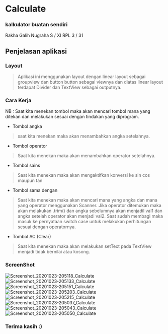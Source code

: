 # Calculate
### kalkulator buatan sendiri
Rakha Galih Nugraha S / XI RPL 3 / 31

## Penjelasan aplikasi
### Layout
> Aplikasi ini menggunakan layout dengan linear layout sebagai groupview dan button button sebagai viewnya dan diatas linear layout terdapat Divider dan TextView sebagai outputnya.
### Cara Kerja
NB : Saat kita menekan tombol maka akan mencari tombol mana yang ditekan dan melakukan sesuai dengan tindakan yang diprogram.
- Tombol angka
> saat kita menekan maka akan menambahkan angka setelahnya.
- Tombol operator
> Saat kita menekan maka akan menambahkan operator setelahnya.
- Tombol sains
> Saat kita menekan maka akan mengaktifkan konversi ke sin cos maupun tan
- Tombol sama dengan
> Saat kita menekan maka akan mencari mana yang angka dan mana yang operator menggunakan Scanner. Jika operator ditemukan maka akan melakukan .trim() dan angka sebelumnya akan menjadil val1 dan angka setelah operator akan menjadi val2. Saat sudah membagi maka masuk ke pernyataan switch case untuk melakukan perhitungan sesuai dengan operatornya.
- Tombol AC (Clear)
> Saat kita menekan maka akan melakukan setText pada TextView menjadi tidak bernilai atau kosong.

### ScreenShot
![Screenshot_20201023-205118_Calculate](https://user-images.githubusercontent.com/54633534/97013412-3df7bb80-1573-11eb-8d40-2068d387dbd3.jpg)
![Screenshot_20201023-205133_Calculate](https://user-images.githubusercontent.com/54633534/97013426-40f2ac00-1573-11eb-919c-d2d0dd5918f7.jpg)
![Screenshot_20201023-205151_Calculate](https://user-images.githubusercontent.com/54633534/97013443-43ed9c80-1573-11eb-8c7c-65445010bd8c.jpg)
![Screenshot_20201023-205203_Calculate](https://user-images.githubusercontent.com/54633534/97013448-464ff680-1573-11eb-8cb5-6322e4948336.jpg)
![Screenshot_20201023-205215_Calculate](https://user-images.githubusercontent.com/54633534/97013466-494ae700-1573-11eb-8ced-dbe6f9b2cc49.jpg)
![Screenshot_20201023-205037_Calculate](https://user-images.githubusercontent.com/54633534/97013474-4bad4100-1573-11eb-82bf-92c1b45f5b4c.jpg)
![Screenshot_20201023-205043_Calculate](https://user-images.githubusercontent.com/54633534/97013481-4d770480-1573-11eb-9cd2-97412bbb1d8a.jpg)
![Screenshot_20201023-205050_Calculate](https://user-images.githubusercontent.com/54633534/97013488-4fd95e80-1573-11eb-8ad8-7b0c2528407c.jpg)

### Terima kasih :)
